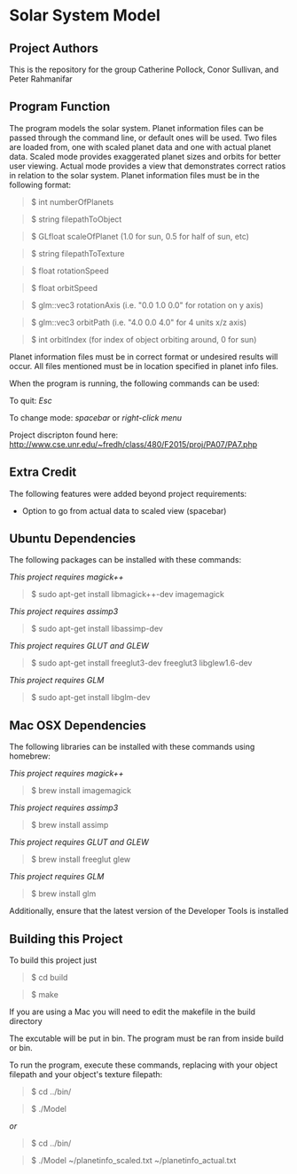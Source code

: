 Solar System Model
==================

Project Authors
---------------
This is the repository for the group Catherine Pollock, Conor Sullivan, and Peter Rahmanifar

Program Function
----------------
The program models the solar system. Planet information files can be passed through the command line, or default ones will be used. Two files are loaded from, one with scaled planet data and one with actual planet data. Scaled mode provides exaggerated planet sizes and orbits for better user viewing. Actual mode provides a view that demonstrates correct ratios in relation to the solar system. Planet information files must be in the following format:

>$ int numberOfPlanets

>$ string filepathToObject

>$ GLfloat scaleOfPlanet (1.0 for sun, 0.5 for half of sun, etc)

>$ string filepathToTexture

>$ float rotationSpeed

>$ float orbitSpeed

>$ glm::vec3 rotationAxis (i.e. "0.0 1.0 0.0" for rotation on y axis)

>$ glm::vec3 orbitPath (i.e. "4.0 0.0 4.0" for 4 units x/z axis)

>$ int orbitIndex (for index of object orbiting around, 0 for sun)

Planet information files must be in correct format or undesired results will occur. All files mentioned must be in location specified in planet info files. 

When the program is running, the following commands can be used:

To quit: *Esc*

To change mode: *spacebar* or *right-click menu*

Project discripton found here: http://www.cse.unr.edu/~fredh/class/480/F2015/proj/PA07/PA7.php

Extra Credit
------------
The following features were added beyond project requirements:
- Option to go from actual data to scaled view (spacebar)

Ubuntu Dependencies
-------------------
The following packages can be installed with these commands:

*This project requires magick++* 

>$ sudo apt-get install libmagick++-dev imagemagick

*This project requires assimp3* 

>$ sudo apt-get install libassimp-dev

*This project requires GLUT and GLEW* 

>$ sudo apt-get install freeglut3-dev freeglut3 libglew1.6-dev

*This project requires GLM*

>$ sudo apt-get install libglm-dev

Mac OSX Dependencies
--------------------

The following libraries can be installed with these commands using homebrew:

*This project requires magick++*

>$ brew install imagemagick

*This project requires assimp3* 

>$ brew install assimp

*This project requires GLUT and GLEW* 

>$ brew install freeglut glew

*This project requires GLM*

>$ brew install glm

Additionally, ensure that the latest version of the Developer Tools is installed

Building this Project
---------------------

To build this project just 

>$ cd build

>$ make

If you are using a Mac you will need to edit the makefile in the build directory

The excutable will be put in bin. The program must be ran from inside build or bin.

To run the program, execute these commands, replacing with your object filepath and your object's texture filepath:

>$ cd ../bin/

>$ ./Model

*or*

>$ cd ../bin/

>$ ./Model ~/planetinfo_scaled.txt ~/planetinfo_actual.txt

